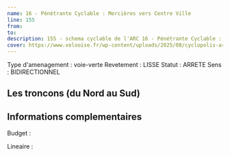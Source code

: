 ```yaml
---
name: 16 - Pénétrante Cyclable : Mercières vers Centre Ville 
line: 155
from: 
to:  
description: 155 - schema cyclable de l'ARC 16 - Pénétrante Cyclable : Mercières vers Centre Ville 
cover: https://www.velooise.fr/wp-content/uploads/2025/08/cyclopolis-arc-155.jpg
---
```

Type d'amenagement : voie-verte
Revetement : LISSE
Statut : ARRETE
Sens : BIDIRECTIONNEL
## Les troncons (du Nord au Sud)

## Informations complementaires

Budget  : 

Lineaire :

